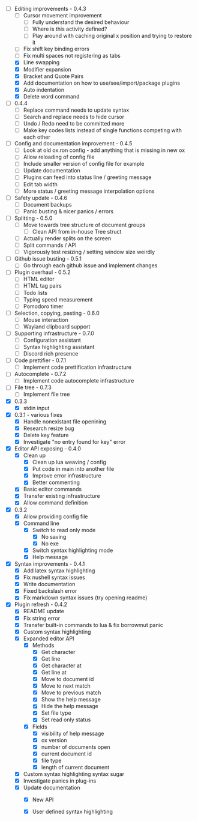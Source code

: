 - [ ] Editing improvements - 0.4.3 
  - [ ] Cursor movement improvement
    - [ ] Fully understand the desired behaviour
    - [ ] Where is this activity defined?
    - [ ] Play around with caching original x position and trying to restore it
  - [ ] Fix shift key binding errors
  - [ ] Fix multi spaces not registering as tabs
  - [X] Line swapping 
  - [X] Modifier expansion
  - [X] Bracket and Quote Pairs 
  - [X] Add documentation on how to use/see/import/package plugins
  - [X] Auto indentation 
  - [X] Delete word command 

- [ ] 0.4.4 
  - [ ] Replace command needs to update syntax 
  - [ ] Search and replace needs to hide cursor 
  - [ ] Undo / Redo need to be committed more 
  - [ ] Make key codes lists instead of single functions competing with each other

- [ ] Config and documentation improvement - 0.4.5 
  - [ ] Look at old ox.ron config - add anything that is missing in new ox
  - [ ] Allow reloading of config file 
  - [ ] Include smaller version of config file for example 
  - [ ] Update documentation 
  - [ ] Plugins can feed into status line / greeting message
  - [ ] Edit tab width
  - [ ] More status / greeting message interpolation options

- [ ] Safety update - 0.4.6 
  - [ ] Document backups 
  - [ ] Panic busting & nicer panics / errors 

- [ ] Splitting - 0.5.0
  - [ ] Move towards tree structure of document groups
    - [ ] Clean API from in-house Tree struct
  - [ ] Actually render splits on the screen
  - [ ] Split commands / API
  - [ ] Vigorously test resizing / setting window size weirdly

- [ ] Github issue busting - 0.5.1
  - [ ] Go through each github issue and implement changes

- [ ] Plugin overhaul - 0.5.2
  - [ ] HTML editor
  - [ ] HTML tag pairs
  - [ ] Todo lists
  - [ ] Typing speed measurement
  - [ ] Pomodoro timer

- [ ] Selection, copying, pasting - 0.6.0 
  - [ ] Mouse interaction 
  - [ ] Wayland clipboard support 

- [ ] Supporting infrastructure - 0.7.0
  - [ ] Configuration assistant
  - [ ] Syntax highlighting assistant
  - [ ] Discord rich presence

- [ ] Code prettifier - 0.7.1
  - [ ] Implement code prettification infrastructure

- [ ] Autocomplete - 0.7.2
  - [ ] Implement code autocomplete infrastructure

- [ ] File tree - 0.7.3
  - [ ] Implement file tree

- [X] 0.3.3
  - [X] stdin input
- [X] 0.3.1 - various fixes
  - [X] Handle nonexistant file openining
  - [X] Research resize bug
  - [X] Delete key feature
  - [X] Investigate "no entry found for key" error
- [X] Editor API exposing - 0.4.0
  - [X] Clean up
    - [X] Clean up lua weaving / config
    - [X] Put code in main into another file
    - [X] Improve error infrastructure
    - [X] Better commenting
  - [X] Basic editor commands
  - [X] Transfer existing infrastructure
  - [X] Allow command definition
- [X] 0.3.2
  - [X] Allow providing config file
  - [X] Command line
    - [X] Switch to read only mode
      - [X] No saving
      - [X] No exe
    - [X] Switch syntax highlighting mode
    - [X] Help message
- [X] Syntax improvements - 0.4.1 
  - [X] Add latex syntax highlighting
  - [X] Fix nushell syntax issues 
  - [X] Write documentation
  - [X] Fixed backslash error
  - [X] Fix markdown syntax issues (try opening readme)
- [X] Plugin refresh - 0.4.2 
  - [X] README update
  - [X] Fix string error
  - [X] Transfer built-in commands to lua & fix borrowmut panic
  - [X] Custom syntax highlighting
  - [X] Expanded editor API
    - [X] Methods
      - [X] Get character
      - [X] Get line
      - [X] Get character at
      - [X] Get line at
      - [X] Move to document id
      - [X] Move to next match  
      - [X] Move to previous match
      - [X] Show the help message
      - [X] Hide the help message
      - [X] Set file type
      - [X] Set read only status
    - [X] Fields
      - [X] visibility of help message
      - [X] ox version
      - [X] number of documents open
      - [X] current document id
      - [X] file type
      - [X] length of current document
  - [X] Custom syntax highlighting syntax sugar
  - [X] Investigate panics in plug-ins
  - [X] Update documentation
    - [X] New API
    - [X] User defined syntax highlighting

